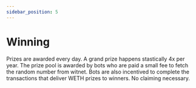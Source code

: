 ```yaml
---
sidebar_position: 5
---
```



# Winning

Prizes are awarded every day. A grand prize happens stastically 4x per year. The prize pool is awarded by bots who are paid a small fee to fetch the random number from witnet. Bots are also incentived to complete the transactions that deliver WETH prizes to winners. No claiming necessary.

